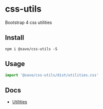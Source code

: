 # css-utils
Bootstrap 4 css utilities

## Install

```
npm i @savo/css-utils -S
```

## Usage

```javascript
import '@savo/css-utils/dist/utilities.css'
```

## Docs
- [Utilities](http://getbootstrap.com/docs/4.1/utilities/borders/)